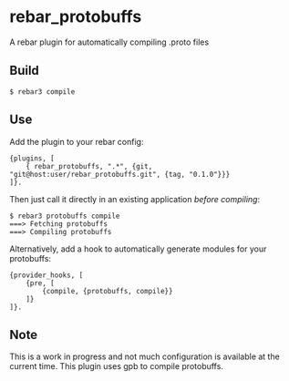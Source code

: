 rebar_protobuffs
=====

A rebar plugin for automatically compiling .proto files

Build
-----

    $ rebar3 compile

Use
---

Add the plugin to your rebar config:

    {plugins, [
        { rebar_protobuffs, ".*", {git, "git@host:user/rebar_protobuffs.git", {tag, "0.1.0"}}}
    ]}.

Then just call it directly in an existing application *before compiling*:

    $ rebar3 protobuffs compile
    ===> Fetching protobuffs
    ===> Compiling protobuffs

Alternatively, add a hook to automatically generate modules for your protobuffs:

    {provider_hooks, [
        {pre, [
            {compile, {protobuffs, compile}}
        ]}
    ]}.

Note
---
This is a work in progress and not much configuration is available at the current time. This plugin uses gpb to compile protobuffs.
